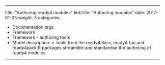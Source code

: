 
---
title: "Authoring ready4 modules"
linkTitle: "Authoring modules"
date: 2017-01-05
weight: 3
categories: 
- Documentation
tags: 
- Framework
- Framework - authoring tools
- Model
description: >
  Tools from the ready4class, ready4 fun and ready4pack R packages streamline and standardise the authoring of ready4 modules.
---
